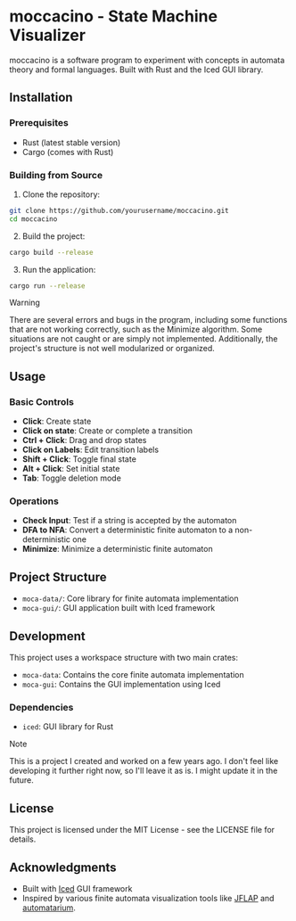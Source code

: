 # moccacino - State Machine Visualizer

moccacino is a software program to experiment with concepts in automata theory and formal languages. Built with Rust and the Iced GUI library.

## Installation

### Prerequisites

- Rust (latest stable version)
- Cargo (comes with Rust)

### Building from Source

1. Clone the repository:
```bash
git clone https://github.com/yourusername/moccacino.git
cd moccacino
```

2. Build the project:
```bash
cargo build --release
```

3. Run the application:
```bash
cargo run --release
```

> [!WARNING]
>
> There are several errors and bugs in the program, including some 
> functions that are not working correctly, such as the Minimize algorithm.
> Some situations are not caught or are simply not implemented.
> Additionally, the project's structure is not well modularized or organized.

## Usage

### Basic Controls

- **Click**: Create state
- **Click on state**: Create or complete a transition
- **Ctrl + Click**: Drag and drop states
- **Click on Labels**: Edit transition labels
- **Shift + Click**: Toggle final state
- **Alt + Click**: Set initial state
- **Tab**: Toggle deletion mode

### Operations

- **Check Input**: Test if a string is accepted by the automaton
- **DFA to NFA**: Convert a deterministic finite automaton to a non-deterministic one
- **Minimize**: Minimize a deterministic finite automaton

## Project Structure

- `moca-data/`: Core library for finite automata implementation
- `moca-gui/`: GUI application built with Iced framework

## Development

This project uses a workspace structure with two main crates:
- `moca-data`: Contains the core finite automata implementation
- `moca-gui`: Contains the GUI implementation using Iced

### Dependencies

- `iced`: GUI library for Rust


> [!NOTE]
>
> This is a project I created and worked on a few years ago. 
> I don't feel like developing it further right now, so 
> I'll leave it as is. I might update it in the future.

## License

This project is licensed under the MIT License - see the LICENSE file for details.

## Acknowledgments

- Built with [Iced](https://github.com/iced-rs/iced) GUI framework
- Inspired by various finite automata visualization tools like [JFLAP](https://www.jflap.org/) and [automatarium](https://github.com/automatarium/automatarium).
